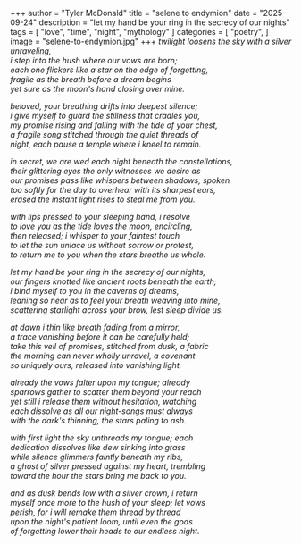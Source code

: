 +++
author = "Tyler McDonald"
title = "selene to endymion"
date = "2025-09-24"
description = "let my hand be your ring in the secrecy of our nights"
tags = [
    "love",
	"time",
	"night",
	"mythology"
]
categories = [
    "poetry",
]
image = "selene-to-endymion.jpg"
+++
*twilight loosens the sky with a silver unraveling,*\
*i step into the hush where our vows are born;*\
*each one flickers like a star on the edge of forgetting,*\
*fragile as the breath before a dream begins*\
*yet sure as the moon's hand closing over mine.*

*beloved, your breathing drifts into deepest silence;*\
*i give myself to guard the stillness that cradles you,*\
*my promise rising and falling with the tide of your chest,*\
*a fragile song stitched through the quiet threads of*\
*night, each pause a temple where i kneel to remain.*

*in secret, we are wed each night beneath the constellations,*\
*their glittering eyes the only witnesses we desire as*\
*our promises pass like whispers between shadows, spoken*\
*too softly for the day to overhear with its sharpest ears,*\
*erased the instant light rises to steal me from you.*

*with lips pressed to your sleeping hand, i resolve*\
*to love you as the tide loves the moon, encircling,*\
*then released; i whisper to your faintest touch*\
*to let the sun unlace us without sorrow or protest,*\
*to return me to you when the stars breathe us whole.*

*let my hand be your ring in the secrecy of our nights,*\
*our fingers knotted like ancient roots beneath the earth;*\
*i bind myself to you in the caverns of dreams,*\
*leaning so near as to feel your breath weaving into mine,*\
*scattering starlight across your brow, lest sleep divide us.*

*at dawn i thin like breath fading from a mirror,*\
*a trace vanishing before it can be carefully held;*\
*take this veil of promises, stitched from dusk, a fabric*\
*the morning can never wholly unravel, a covenant*\
*so uniquely ours, released into vanishing light.*

*already the vows falter upon my tongue; already*\
*sparrows gather to scatter them beyond your reach*\
*yet still i release them without hesitation, watching*\
*each dissolve as all our night-songs must always*\
*with the dark's thinning, the stars paling to ash.*

*with first light the sky unthreads my tongue; each*\
*dedication dissolves like dew sinking into grass*\
*while silence glimmers faintly beneath my ribs,*\
*a ghost of silver pressed against my heart, trembling*\
*toward the hour the stars bring me back to you.*

*and as dusk bends low with a silver crown, i return*\
*myself once more to the hush of your sleep; let vows*\
*perish, for i will remake them thread by thread*\
*upon the night's patient loom, until even the gods*\
*of forgetting lower their heads to our endless night.*